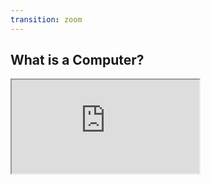 ```yaml
---
transition: zoom
---
```


## What is a Computer?

<!-- The Enigma Machine -->
<iframe src="https://www.youtube.com/embed/ASfAPOiq_eQ?t=132"></iframe>
